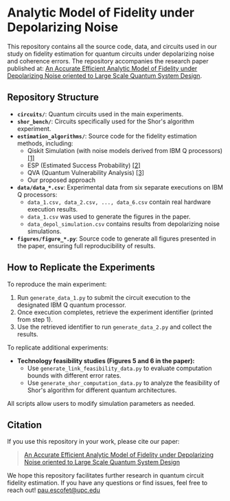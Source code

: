# Analytic Model of Fidelity under Depolarizing Noise


This repository contains all the source code, data, and circuits used in our study on fidelity estimation for quantum circuits under depolarizing noise and coherence errors. The repository accompanies the research paper published at: [An Accurate Efficient Analytic Model of Fidelity under Depolarizing Noise oriented to Large Scale Quantum System Design](TODO).

## Repository Structure

- **`circuits/`**: Quantum circuits used in the main experiments.
- **`shor_bench/`**: Circuits specifically used for the Shor's algorithm experiment.
- **`estimation_algorithms/`**: Source code for the fidelity estimation methods, including:
  - Qiskit Simulation (with noise models derived from IBM Q processors) [[1]](https://arxiv.org/abs/2405.08810)
  - ESP (Estimated Success Probability) [[2]](https://dl.acm.org/doi/10.1145/3297858.3304007)
  - QVA (Quantum Vulnerability Analysis) [[3]](https://ieeexplore.ieee.org/document/10361567)
  - Our proposed approach
- **`data/data_*.csv`**: Experimental data from six separate executions on IBM Q processors:
  - `data_1.csv, data_2.csv, ..., data_6.csv` contain real hardware execution results.
  - `data_1.csv` was used to generate the figures in the paper.
  - `data_depol_simulation.csv` contains results from depolarizing noise simulations.
- **`figures/figure_*.py`**: Source code to generate all figures presented in the paper, ensuring full reproducibility of results.

## How to Replicate the Experiments

To reproduce the main experiment:
1. Run `generate_data_1.py` to submit the circuit execution to the designated IBM Q quantum processor.
2. Once execution completes, retrieve the experiment identifier (printed from step 1).
3. Use the retrieved identifier to run `generate_data_2.py` and collect the results.

To replicate additional experiments:
- **Technology feasibility studies (Figures 5 and 6 in the paper):**
  - Use `generate_link_feasibility_data.py` to evaluate computation bounds with different error rates.
  - Use `generate_shor_computation_data.py` to analyze the feasibility of Shor's algorithm for different quantum architectures.

All scripts allow users to modify simulation parameters as needed.

## Citation
If you use this repository in your work, please cite our paper:
> [An Accurate Efficient Analytic Model of Fidelity under Depolarizing Noise oriented to Large Scale Quantum System Design](TODO)

We hope this repository facilitates further research in quantum circuit fidelity estimation. If you have any questions or find issues, feel free to reach out! [pau.escofet@upc.edu](mailto:pau.escofet@upc.edu)

